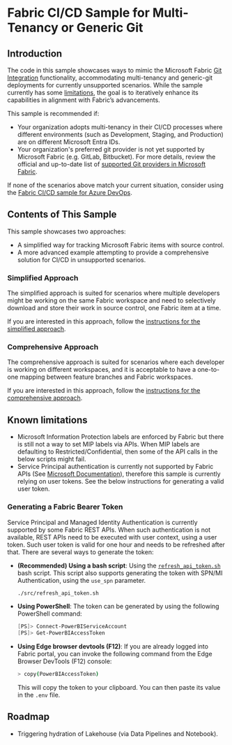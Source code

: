 # Fabric CI/CD Sample for Multi-Tenancy or Generic Git

## Introduction
The code in this sample showcases ways to mimic the Microsoft Fabric [Git Integration](https://learn.microsoft.com/fabric/cicd/git-integration/intro-to-git-integration?tabs=azure-devops) functionality, accommodating multi-tenancy and generic-git deployments for currently unsupported scenarios. While the sample currently has some [limitations](#known-limitations), the goal is to iteratively enhance its capabilities in alignment with Fabric’s advancements.

This sample is recommended if:

- Your organization adopts multi-tenancy in their CI/CD processes where different environments (such as Development, Staging, and Production) are on different Microsoft Entra IDs.
- Your organization's preferred git provider is not yet supported by Microsoft Fabric (e.g. GitLab, Bitbucket). For more details, review the official and up-to-date list of [supported Git providers in Microsoft Fabric](https://learn.microsoft.com/fabric/cicd/git-integration/intro-to-git-integration?tabs=azure-devops).

If none of the scenarios above match your current situation, consider using the [Fabric CI/CD sample for Azure DevOps](../fabric_ci_cd/README.md).

## Contents of This Sample
This sample showcases two approaches:
- A simplified way for tracking Microsoft Fabric items with source control.
- A more advanced example attempting to provide a comprehensive solution for CI/CD in unsupported scenarios.

### Simplified Approach
The simplified approach is suited for scenarios where multiple developers might be working on the same Fabric workspace and need to selectively download and store their work in source control, one Fabric item at a time.

If you are interested in this approach, follow the [instructions for the simplified approach](./docs/simplified_approach.md).

### Comprehensive Approach
The comprehensive approach is suited for scenarios where each developer is working on different workspaces, and it is acceptable to have a one-to-one mapping between feature branches and Fabric workspaces.

If you are interested in this approach, follow the [instructions for the comprehensive approach](./docs/full_cicd_approach.md).

## Known limitations

- Microsoft Information Protection labels are enforced by Fabric but there is still not a way to set MIP labels via APIs. When MIP labels are defaulting to Restricted/Confidential, then some of the API calls in the below scripts might fail.
- Service Principal authentication is currently not supported by Fabric APIs (See [Microsoft Documentation](https://learn.microsoft.com/rest/api/fabric/articles/using-fabric-apis#considerations-and-limitation)), therefore this sample is currently relying on user tokens. See the below instructions for generating a valid user token.

### Generating a Fabric Bearer Token

Service Principal and Managed Identity Authentication is currently supported by some Fabric REST APIs. When such authentication is not available, REST APIs need to be executed with user context, using a user token. Such user token is valid for one hour and needs to be refreshed after that. There are several ways to generate the token:

- **(Recommended) Using a bash script**: Using the [`refresh_api_token.sh`](./src/refresh_api_token.sh) bash script. This script also supports generating the token with SPN/MI Authentication, using the `use_spn` parameter.
    ```bash
    ./src/refresh_api_token.sh
    ```

- **Using PowerShell**: The token can be generated by using the following PowerShell command:

    ```powershell
    [PS]> Connect-PowerBIServiceAccount
    [PS]> Get-PowerBIAccessToken
    ```

- **Using Edge browser devtools (F12)**: If you are already logged into Fabric portal, you can invoke the following command from the Edge Browser DevTools (F12) console:

    ```sh
    > copy(PowerBIAccessToken)
    ```

    This will copy the token to your clipboard. You can then paste its value in the `.env` file.

## Roadmap

- Triggering hydration of Lakehouse (via Data Pipelines and Notebook).
